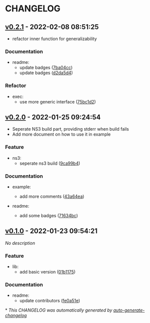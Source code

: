 # CHANGELOG

## [v0.2.1](https://github.com/BobAnkh/ns3-parallel/releases/tag/v0.2.1) - 2022-02-08 08:51:25

- refactor inner function for generalizability

### Documentation

- readme:
  - update badges ([7ba04cc](https://github.com/BobAnkh/ns3-parallel/commit/7ba04ccd7bff1bfdbaf511fa08494dfd223b2c6a))
  - update badges ([d2da5d4](https://github.com/BobAnkh/ns3-parallel/commit/d2da5d4730d97a4174513522b7753eca78d3e08a))

### Refactor

- exec:
  - use more generic interface ([75bc1d2](https://github.com/BobAnkh/ns3-parallel/commit/75bc1d29f542e40433fb4ff061850b10a8045336))

## [v0.2.0](https://github.com/BobAnkh/ns3-parallel/releases/tag/v0.2.0) - 2022-01-25 09:24:54

- Seperate NS3 build part, providing stderr when build fails
- Add more document on how to use it in example

### Feature

- ns3:
  - seperate ns3 build ([9ca99b4](https://github.com/BobAnkh/ns3-parallel/commit/9ca99b4c9a5e8cf175a1321dcb7df810db550bce))

### Documentation

- example:
  - add more comments ([43a64ea](https://github.com/BobAnkh/ns3-parallel/commit/43a64eaa04b47e13d5d8dc1470eaabf3c1b655f2))

- readme:
  - add some badges ([71634bc](https://github.com/BobAnkh/ns3-parallel/commit/71634bcf51b571a8372e4cd3de586f9ea8d6ba85))

## [v0.1.0](https://github.com/BobAnkh/ns3-parallel/releases/tag/v0.1.0) - 2022-01-23 09:54:21

*No description*

### Feature

- lib:
  - add basic version ([01b1175](https://github.com/BobAnkh/ns3-parallel/commit/01b11755b305dff19d6037aa310f5444e7de25d9))

### Documentation

- readme:
  - update contributors ([fe0a51e](https://github.com/BobAnkh/ns3-parallel/commit/fe0a51ebbbf94ba44f994eb4cd3069300d8c4501))

\* *This CHANGELOG was automatically generated by [auto-generate-changelog](https://github.com/BobAnkh/auto-generate-changelog)*
